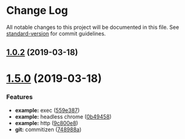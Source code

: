 # Change Log

All notable changes to this project will be documented in this file. See [standard-version](https://github.com/conventional-changelog/standard-version) for commit guidelines.

## [1.0.2](https://github.com/uojo/demo-node/compare/v1.5.0...v1.0.2) (2019-03-18)



# [1.5.0](https://github.com/uojo/demo-node/compare/748988a...v1.5.0) (2019-03-18)


### Features

* **example:** exec ([559e387](https://github.com/uojo/demo-node/commit/559e387))
* **example:** headless chrome ([0b49458](https://github.com/uojo/demo-node/commit/0b49458))
* **example:** http ([9c800e8](https://github.com/uojo/demo-node/commit/9c800e8))
* **git:** commitizen ([748988a](https://github.com/uojo/demo-node/commit/748988a))
